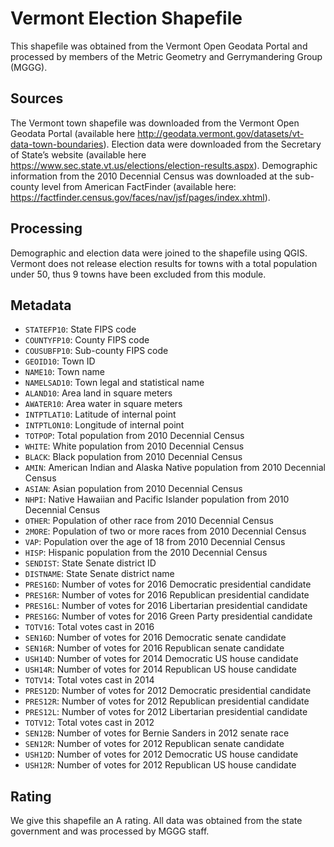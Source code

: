 # Vermont Election Shapefile
This shapefile was obtained from the Vermont Open Geodata Portal and processed by members of the Metric Geometry and Gerrymandering Group (MGGG). 

## Sources
The Vermont town shapefile was downloaded from the Vermont Open Geodata Portal (available here http://geodata.vermont.gov/datasets/vt-data-town-boundaries). Election data were downloaded from the Secretary of State’s website (available here https://www.sec.state.vt.us/elections/election-results.aspx). Demographic information from the 2010 Decennial Census was downloaded at the sub-county level from American FactFinder (available here: https://factfinder.census.gov/faces/nav/jsf/pages/index.xhtml).

## Processing
Demographic and election data were joined to the shapefile using QGIS. Vermont does not release election results for towns with a total population under 50, thus 9 towns have been excluded from this module.

## Metadata
* `STATEFP10`: State FIPS code
* `COUNTYFP10`: County FIPS code
* `COUSUBFP10`: Sub-county FIPS code
* `GEOID10`: Town ID
* `NAME10`: Town name
* `NAMELSAD10`: Town legal and statistical name
* `ALAND10`: Area land in square meters
* `AWATER10`: Area water in square meters
* `INTPTLAT10`: Latitude of internal point
* `INTPTLON10`: Longitude of internal point
* `TOTPOP`: Total population from 2010 Decennial Census
* `WHITE`: White population from 2010 Decennial Census
* `BLACK`: Black population from 2010 Decennial Census
* `AMIN`: American Indian and Alaska Native population from 2010 Decennial Census
* `ASIAN`: Asian population from 2010 Decennial Census
* `NHPI`: Native Hawaiian and Pacific Islander population from 2010 Decennial Census
* `OTHER`: Population of other race from 2010 Decennial Census
* `2MORE`: Population of two or more races from 2010 Decennial Census
* `VAP`:  Population over the age of 18 from 2010 Decennial Census
* `HISP`: Hispanic population from the 2010 Decennial Census
* `SENDIST`: State Senate district ID
* `DISTNAME`: State Senate district name
* `PRES16D`: Number of votes for 2016 Democratic presidential candidate
* `PRES16R`: Number of votes for 2016 Republican presidential candidate
* `PRES16L`: Number of votes for 2016 Libertarian presidential candidate
* `PRES16G`: Number of votes for 2016 Green Party presidential candidate
* `TOTV16`: Total votes cast in 2016
* `SEN16D`: Number of votes for 2016 Democratic senate candidate
* `SEN16R`: Number of votes for 2016 Republican senate candidate
* `USH14D`: Number of votes for 2014 Democratic US house candidate
* `USH14R`: Number of votes for 2014 Republican US house candidate
* `TOTV14`: Total votes cast in 2014
* `PRES12D`: Number of votes for 2012 Democratic presidential candidate
* `PRES12R`: Number of votes for 2012 Republican presidential candidate
* `PRES12L`: Number of votes for 2012 Libertarian presidential candidate
* `TOTV12`: Total votes cast in 2012
* `SEN12B`: Number of votes for Bernie Sanders in 2012 senate race
* `SEN12R`: Number of votes for 2012 Republican senate candidate
* `USH12D`: Number of votes for 2012 Democratic US house candidate
* `USH12R`: Number of votes for 2012 Republican US house candidate

## Rating
We give this shapefile an A rating. All data was obtained from the state government and was processed by MGGG staff.
